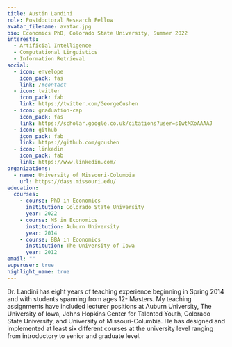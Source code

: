 ```yaml
---
title: Austin Landini
role: Postdoctoral Research Fellow
avatar_filename: avatar.jpg
bio: Economics PhD, Colorado State University, Summer 2022
interests:
  - Artificial Intelligence
  - Computational Linguistics
  - Information Retrieval
social:
  - icon: envelope
    icon_pack: fas
    link: /#contact
  - icon: twitter
    icon_pack: fab
    link: https://twitter.com/GeorgeCushen
  - icon: graduation-cap
    icon_pack: fas
    link: https://scholar.google.co.uk/citations?user=sIwtMXoAAAAJ
  - icon: github
    icon_pack: fab
    link: https://github.com/gcushen
  - icon: linkedin
    icon_pack: fab
    link: https://www.linkedin.com/
organizations:
  - name: University of Missouri-Columbia
    url: https://dass.missouri.edu/
education:
  courses:
    - course: PhD in Economics
      institution: Colorado State University
      year: 2022
    - course: MS in Economics
      institution: Auburn University
      year: 2014
    - course: BBA in Economics
      institution: The University of Iowa
      year: 2012
email: ""
superuser: true
highlight_name: true
---
```



Dr. Landini has eight years of teaching experience beginning in Spring 2014 and with students spanning from ages 12- Masters. My teaching assignments have included lecturer positions at Auburn University, The University of Iowa, Johns Hopkins Center for Talented Youth, Colorado State University, and University of Missouri-Columbia. He has designed and implemented at least six different courses at the university level ranging from introductory to senior and graduate level.